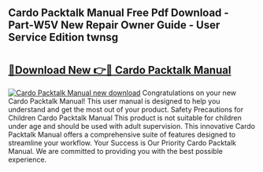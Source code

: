 ## Cardo Packtalk Manual Free Pdf Download - Part-W5V New Repair Owner Guide - User Service Edition twnsg

# <h2><a href="http://cf13959.oget.top/?id=Cardo+Packtalk+Manual">🔗Download New 👉🔴 Cardo Packtalk Manual</a></h2>

[![Cardo Packtalk Manual new download](https://i.imgur.com/5g1atiW.png)](http://cf13959.oget.top/?id=Cardo+Packtalk+Manual)
Congratulations on your new Cardo Packtalk Manual! This user manual is designed to help you understand and get the most out of your product. Safety Precautions for Children Cardo Packtalk Manual This product is not suitable for children under age and should be used with adult supervision. This innovative Cardo Packtalk Manual offers a comprehensive suite of features designed to streamline your workflow. Your Success is Our Priority Cardo Packtalk Manual. We are committed to providing you with the best possible experience.
